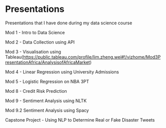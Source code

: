 # Presentations
Presentations that I have done during my data science course

Mod 1 - Intro to Data Science

Mod 2 - Data Collection using API

Mod 3 - Visualisation using Tableau(https://public.tableau.com/profile/lim.zheng.wei#!/vizhome/Mod3PresentationAfrica/AnalysisofAfricaMarket)

Mod 4 - Linear Regression using University Admissions

Mod 5 - Logistic Regression on NBA 3PT 

Mod 8 - Credit Risk Prediction

Mod 9 - Sentiment Analysis using NLTK

Mod 9.2 Sentiment Analysis using Spacy

Capstone Project - Using NLP to Determine Real or Fake Disaster Tweets
